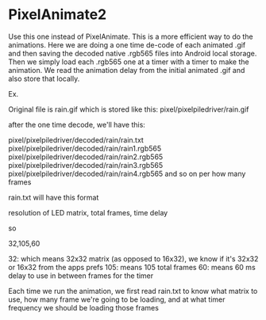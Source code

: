 PixelAnimate2
============

Use this one instead of PixelAnimate. This is a more efficient way to do the animations. Here we are doing a one time de-code of each animated .gif and then saving the decoded native .rgb565 files into Android local storage. Then we simply load each .rgb565 one at a timer with a timer to make the animation. We read the animation delay from the initial animated .gif and also store that locally.

Ex.

Original file is rain.gif
which is stored like this: pixel/pixelpiledriver/rain.gif

after the one time decode, we'll have this:

pixel/pixelpiledriver/decoded/rain/rain.txt
pixel/pixelpiledriver/decoded/rain/rain1.rgb565
pixel/pixelpiledriver/decoded/rain/rain2.rgb565
pixel/pixelpiledriver/decoded/rain/rain3.rgb565
pixel/pixelpiledriver/decoded/rain/rain4.rgb565
and so on per how many frames

rain.txt will have this format

resolution of LED matrix, total frames, time delay

so


32,105,60

32: which means 32x32 matrix (as opposed to 16x32), we know if it's 32x32 or 16x32 from the apps prefs
105: means 105 total frames
60: means 60 ms delay to use in between frames for the timer

Each time we run the animation, we first read rain.txt to know what matrix to use, how many frame we're going to be loading, and at what timer frequency we should be loading those frames

